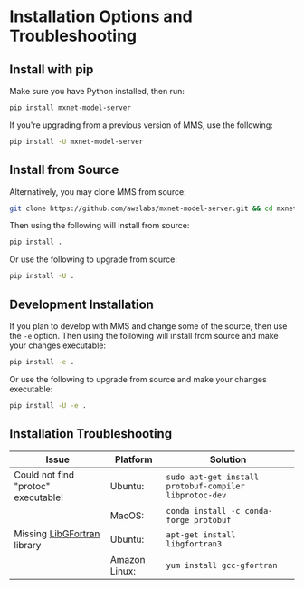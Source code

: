 # Installation Options and Troubleshooting

## Install with pip

Make sure you have Python installed, then run:

```bash
pip install mxnet-model-server
```

If you're upgrading from a previous version of MMS, use the following:

```bash
pip install -U mxnet-model-server
```

## Install from Source

Alternatively, you may clone MMS from source:

```bash
git clone https://github.com/awslabs/mxnet-model-server.git && cd mxnet-model-server
```

Then using the following will install from source:
```bash
pip install .
```

Or use the following to upgrade from source:
```bash
pip install -U .
```

## Development Installation

If you plan to develop with MMS and change some of the source, then use the `-e` option.
Then using the following will install from source and make your changes executable:

```bash
pip install -e .
```

Or use the following to upgrade from source and make your changes executable:
```bash
pip install -U -e .
```

## Installation Troubleshooting

| Issue | Platform | Solution |
|---|---|---|
| Could not find "protoc" executable! | Ubuntu: | `sudo apt-get install protobuf-compiler libprotoc-dev` |
|   | MacOS: | `conda install -c conda-forge protobuf` |
| Missing [LibGFortran](https://gcc.gnu.org/onlinedocs/gfc-internals/LibGFortran.html) library | Ubuntu: | `apt-get install libgfortran3` |
|   | Amazon Linux: | `yum install gcc-gfortran` |
